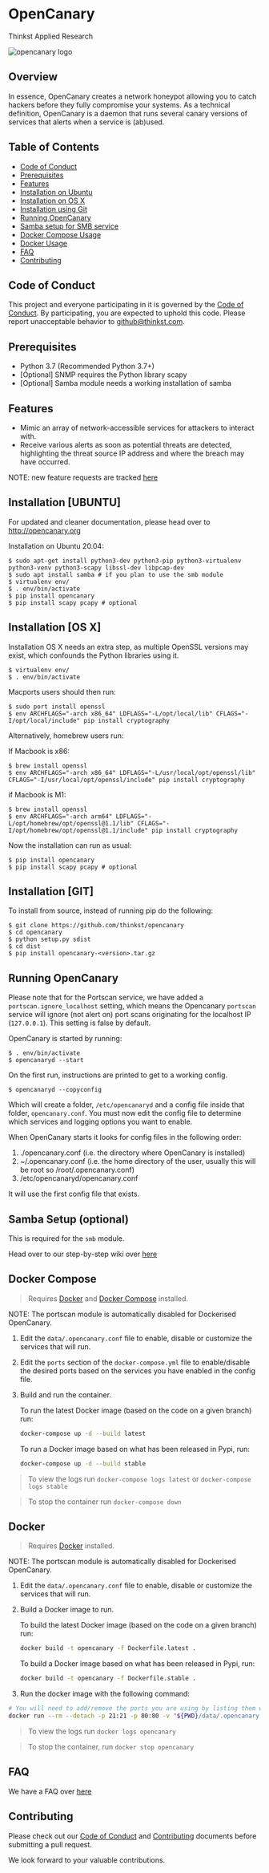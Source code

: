 # OpenCanary
Thinkst Applied Research

![opencanary logo](docs/logo.png)

## Overview

In essence, OpenCanary creates a network honeypot allowing you to catch hackers before they fully compromise your systems. As a technical definition, OpenCanary is a daemon that runs several canary versions of services that alerts when a service is (ab)used.

## Table of Contents
- [Code of Conduct](#code-of-conduct)
- [Prerequisites](#prerequisites)
- [Features](#features)
- [Installation on Ubuntu](#installation-ubuntu)
- [Installation on OS X](#installation-os-x)
- [Installation using Git](#installation-git)
- [Running OpenCanary](#running-opencanary)
- [Samba setup for SMB service](#samba-setup-optional)
- [Docker Compose Usage](#docker-compose)
- [Docker Usage](#docker)
- [FAQ](#faq)
- [Contributing](#contributing)

## Code of Conduct

This project and everyone participating in it is governed by the
[Code of Conduct](https://github.com/thinkst/.github/blob/master/CODE_OF_CONDUCT.md).
By participating, you are expected to uphold this code. Please report unacceptable behavior
to github@thinkst.com.

## Prerequisites

* Python 3.7 (Recommended Python 3.7+)
* [Optional] SNMP requires the Python library scapy
* [Optional] Samba module needs a working installation of samba
## Features

* Mimic an array of network-accessible services for attackers to interact with.
* Receive various alerts as soon as potential threats are detected, highlighting the threat source IP address and where the breach may have occurred.

NOTE: new feature requests are tracked [here](https://github.com/thinkst/opencanary/discussions/categories/feature-requests)

## Installation [UBUNTU]

For updated and cleaner documentation, please head over to http://opencanary.org

Installation on Ubuntu 20.04:

```
$ sudo apt-get install python3-dev python3-pip python3-virtualenv python3-venv python3-scapy libssl-dev libpcap-dev
$ sudo apt install samba # if you plan to use the smb module
$ virtualenv env/
$ . env/bin/activate
$ pip install opencanary
$ pip install scapy pcapy # optional
```
## Installation [OS X]

Installation OS X needs an extra step, as multiple OpenSSL versions
may exist, which confounds the Python libraries using it.

```
$ virtualenv env/
$ . env/bin/activate
```

Macports users should then run:
```
$ sudo port install openssl
$ env ARCHFLAGS="-arch x86_64" LDFLAGS="-L/opt/local/lib" CFLAGS="-I/opt/local/include" pip install cryptography
```

Alternatively, homebrew users run:

If Macbook is x86:
````
$ brew install openssl
$ env ARCHFLAGS="-arch x86_64" LDFLAGS="-L/usr/local/opt/openssl/lib" CFLAGS="-I/usr/local/opt/openssl/include" pip install cryptography
````

if Macbook is M1:
```
$ brew install openssl
$ env ARCHFLAGS="-arch arm64" LDFLAGS="-L/opt/homebrew/opt/openssl@1.1/lib" CFLAGS="-I/opt/homebrew/opt/openssl@1.1/include" pip install cryptography
```

Now the installation can run as usual:
```
$ pip install opencanary
$ pip install scapy pcapy # optional
```
## Installation [GIT]

To install from source, instead of running pip do the following:

```
$ git clone https://github.com/thinkst/opencanary
$ cd opencanary
$ python setup.py sdist
$ cd dist
$ pip install opencanary-<version>.tar.gz
```

## Running OpenCanary

Please note that for the Portscan service, we have added a `portscan.ignore_localhost` setting, which means the Opencanary `portscan` service will ignore (not alert on) port scans originating for the localhost IP (`127.0.0.1`). This setting is false by default.

OpenCanary is started by running:

```
$ . env/bin/activate
$ opencanaryd --start
```

On the first run, instructions are printed to get to a working config.

```
$ opencanaryd --copyconfig
```

Which will create a folder, `/etc/opencanaryd` and a config file inside that folder, `opencanary.conf`. You must now edit the config file to determine which services and logging options you want to enable.

When OpenCanary starts it looks for config files in the following order:

1. ./opencanary.conf (i.e. the directory where OpenCanary is installed)
2. ~/.opencanary.conf (i.e. the home directory of the user, usually this will be root so /root/.opencanary.conf)
3. /etc/opencanaryd/opencanary.conf

It will use the first config file that exists.

## Samba Setup (optional)

This is required for the `smb` module.

Head over to our step-by-step wiki over [here](https://github.com/thinkst/opencanary/wiki/Opencanary-and-Samba)

## Docker Compose

> Requires [Docker](https://docs.docker.com/get-docker/) and [Docker Compose](https://docs.docker.com/compose/install/) installed.

NOTE: The portscan module is automatically disabled for Dockerised OpenCanary.

1. Edit the `data/.opencanary.conf` file to enable, disable or customize the services that will run.

1. Edit the `ports` section of the `docker-compose.yml` file to enable/disable the desired ports based on the services you have enabled in the config file.

1. Build and run the container.

    To run the latest Docker image (based on the code on a given branch) run:
    ```bash
    docker-compose up -d --build latest
    ```
    To run a Docker image based on what has been released in Pypi, run:
    ```bash
    docker-compose up -d --build stable
    ```

> To view the logs run `docker-compose logs latest` or `docker-compose logs stable`

> To stop the container run `docker-compose down`

## Docker

> Requires [Docker](https://docs.docker.com/get-docker/) installed.

NOTE: The portscan module is automatically disabled for Dockerised OpenCanary. 

1. Edit the `data/.opencanary.conf` file to enable, disable or customize the services that will run.

1. Build a Docker image to run.

    To build the latest Docker image (based on the code on a given branch) run:

    ```bash
    docker build -t opencanary -f Dockerfile.latest .
    ```

    To build a Docker image based on what has been released in Pypi, run:

    ```bash
    docker build -t opencanary -f Dockerfile.stable .
    ```

1. Run the docker image with the following command:

```bash
# You will need to add/remove the ports you are using by listing them with `-p ##:##`
docker run --rm --detach -p 21:21 -p 80:80 -v "${PWD}/data/.opencanary.conf":"/root/.opencanary.conf" --name opencanary opencanary
```

> To view the logs run `docker logs opencanary`

> To stop the container, run `docker stop opencanary`

## FAQ

We have a FAQ over [here](https://github.com/thinkst/opencanary/wiki)

## Contributing

Please check out our [Code of Conduct](https://github.com/thinkst/.github/blob/master/CODE_OF_CONDUCT.md) and [Contributing](https://github.com/thinkst/.github/blob/master/CONTRIBUTING.md) documents before submitting a pull request.

We look forward to your valuable contributions.
